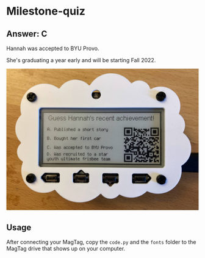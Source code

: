 # Milestone-quiz

## Answer: C
Hannah was accepted to BYU Provo. 

She's graduating a year early and will be starting Fall 2022.

![MagTag quiz](MagtagQuiz.jpg)

## Usage
After connecting your MagTag, copy the `code.py` and the `fonts` folder to the MagTag drive that shows up on your computer.